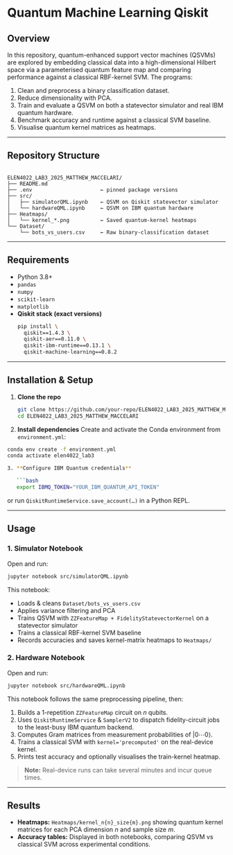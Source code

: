 # Quantum Machine Learning Qiskit

## Overview  
In this repository, quantum-enhanced support vector machines (QSVMs) are explored by embedding classical data into a high-dimensional Hilbert space via a parameterised quantum feature map and comparing performance against a classical RBF-kernel SVM. The programs:  
1. Clean and preprocess a binary classification dataset.  
2. Reduce dimensionality with PCA.  
3. Train and evaluate a QSVM on both a statevector simulator and real IBM quantum hardware.  
4. Benchmark accuracy and runtime against a classical SVM baseline.  
5. Visualise quantum kernel matrices as heatmaps.  

---

## Repository Structure  
```

ELEN4022_LAB3_2025_MATTHEW_MACCELARI/
├── README.md
├── .env                      ← pinned package versions
├── src/
│   ├── simulatorQML.ipynb    ← QSVM on Qiskit statevector simulator
│   └── hardwareQML.ipynb     ← QSVM on IBM quantum hardware
├── Heatmaps/
│   └── kernel_*.png          ← Saved quantum-kernel heatmaps
└── Dataset/
    └── bots_vs_users.csv     ← Raw binary-classification dataset

````

---

## Requirements  
- Python 3.8+  
- `pandas`  
- `numpy`  
- `scikit-learn`  
- `matplotlib`  
- **Qiskit stack (exact versions)**  
  ```bash
  pip install \
    qiskit==1.4.3 \
    qiskit-aer==0.11.0 \
    qiskit-ibm-runtime==0.13.1 \
    qiskit-machine-learning==0.8.2
  ```

---

## Installation & Setup

1. **Clone the repo**

   ```bash
   git clone https://github.com/your-repo/ELEN4022_LAB3_2025_MATTHEW_MACCELARI.git
   cd ELEN4022_LAB3_2025_MATTHEW_MACCELARI
   ```
2. **Install dependencies**
Create and activate the Conda environment from `environment.yml`:

```bash
conda env create -f environment.yml
conda activate elen4022_lab3

3. **Configure IBM Quantum credentials**

   ```bash
   export IBMQ_TOKEN="YOUR_IBM_QUANTUM_API_TOKEN"
   ```

   or run `QiskitRuntimeService.save_account(…)` in a Python REPL.

---

## Usage

### 1. Simulator Notebook

Open and run:

```bash
jupyter notebook src/simulatorQML.ipynb
```

This notebook:

* Loads & cleans `Dataset/bots_vs_users.csv`
* Applies variance filtering and PCA
* Trains QSVM with `ZZFeatureMap + FidelityStatevectorKernel` on a statevector simulator
* Trains a classical RBF-kernel SVM baseline
* Records accuracies and saves kernel-matrix heatmaps to `Heatmaps/`

### 2. Hardware Notebook

Open and run:

```bash
jupyter notebook src/hardwareQML.ipynb
```

This notebook follows the same preprocessing pipeline, then:

1. Builds a 1-repetition `ZZFeatureMap` circuit on $n$ qubits.
2. Uses `QiskitRuntimeService` & `SamplerV2` to dispatch fidelity-circuit jobs to the least-busy IBM quantum backend.
3. Computes Gram matrices from measurement probabilities of $\lvert0\cdots0\rangle$.
4. Trains a classical SVM with `kernel='precomputed'` on the real-device kernel.
5. Prints test accuracy and optionally visualises the train-kernel heatmap.

> **Note:** Real-device runs can take several minutes and incur queue times.

---

## Results

* **Heatmaps:** `Heatmaps/kernel_n{n}_size{m}.png` showing quantum kernel matrices for each PCA dimension $n$ and sample size $m$.
* **Accuracy tables:** Displayed in both notebooks, comparing QSVM vs classical SVM across experimental conditions.

